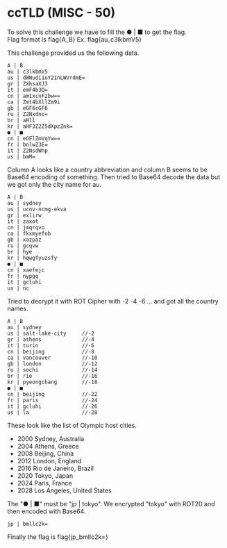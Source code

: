 # ccTLD (MISC - 50)
To solve this challenge we have to fill the ● | ■ to get the flag.  
Flag format is flag{A_B} Ex. flag{au_c3lkbmV5}  

This challenge provided us the following data.

```
A | B
au | c3lkbmV5
us | dWNudi1uY21nLWVrdmE=
gr | ZXhsaXJ3
it | emF4b3Q=
cn | am1xcnF2bw==
ca | Zmt4bXllZm9i
gb | eGF6cGF6
ru | Z2Nxdnc=
br | aHll
kr | aHF3Z2Z5dXpzZnk=
● | ■
cn | eGFlZmVqYw==
fr | bnlwZ3E=
it | Z2NsdWhp
us | bmM=
```

Column A looks like a country abbreviation and column B seems to be Base64 encoding of something. 
Then tried to Base64 decode the data but we got only the city name for au.

```
A | B
au | sydney
us | ucnv-ncmg-ekva
gr | exlirw
it | zaxot
cn | jmqrqvo
ca | fkxmyefob
gb | xazpaz
ru | gcqvw
br | hye
kr | hqwgfyuzsfy
● | ■
cn | xaefejc
fr | nypgq
it | gcluhi
us | nc
```

Tried to decrypt it with ROT Cipher with -2 -4 -6 ... and got all the country names.

```
A | B
au | sydney
us | salt-lake-city     //-2
gr | athens             //-4
it | turin              //-6
cn | beijing            //-8
ca | vancouver          //-10
gb | london             //-12
ru | sochi              //-14
br | rio                //-16
kr | pyeongchang        //-18
● | ■
cn | beijing            //-22
fr | paris              //-24
it | gcluhi             //-26
us | la                 //-28
```
These look like the list of Olympic host cities.

- 2000  Sydney, Australia
- 2004  Athens, Greece
- 2008  Beijing, China
- 2012  London, England
- 2016  Rio de Janeiro, Brazil
- 2020  Tokyo, Japan
- 2024  Paris, France
- 2028  Los Angeles, United States

The "● | ■" must be "jp | tokyo".
We encrypted "tokyo" with ROT20 and then encoded with Base64.
```
jp | bmllc2k=
```
Finally the flag is flag{jp_bmllc2k=}